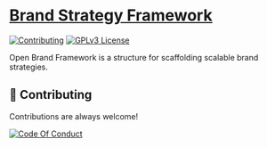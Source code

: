 # [Brand Strategy Framework](https://blazeisclone.github.io/brand-strategy-framework)

[![Contributing](https://img.shields.io/badge/Contributing-Guidelines-red.svg)](./CONTRIBUTING.md)
[![GPLv3 License](https://img.shields.io/badge/License-GPL%20v3-yellow.svg)](./LICENSE)

Open Brand Framework is a structure for scaffolding scalable brand strategies.

## 💖 Contributing

Contributions are always welcome!

[![Code Of Conduct](https://img.shields.io/badge/Code%20of%20Conduct-green.svg)](./CODE_OF_CONDUCT.md)
